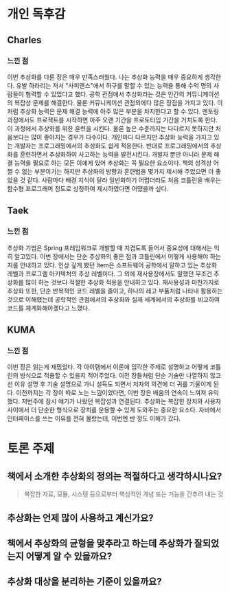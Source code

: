 # 개인 독후감

## Charles
### 느낀 점

 이번 추상화를 다룬 장은 매우 만족스러웠다. 나는 추상화 능력을 매우 중요하게
생각한다. 유발 하라리는 저서 "사피엔스"에서 허구를 말할 수 있는 능력을 통해 수억 명의
사람들이 협력할 수 있었다고 했다. 공학 관점에서 추상화라는 것은 인간의 커뮤니케이션의
복잡성 문제를 해결한다. 물론 커뮤니케이션 관점외에다 많은 장점을 가지고 있다. 이처럼
추상화 능력은 문제 해결 능력에 아주 많은 부분을 차지한다고 할 수 있다.
 멘토링 과정에서도 프로젝트를 시작하면 아주 오랜 기간을 프로토타입 기간을 거치도록
한다. 이 과정에서 추상화를 위한 훈련을 시킨다. 물론 높은 수준까지는 다다르지 못하지만
처음보다는 많이 좋아지는 경우가 다수이다. 개인마다 다르지만 추상화 능력을 가지고 있는
개발자는 프로그래밍에서의 추상화도 쉽게 적응한다. 반대로 프로그래밍에서의 추상화를
훈련하면서 추상화하여 사고하는 능력을 발전시킨다. 개발자 뿐만 아니라 문제 해결 능력을
필요로 하는 모든 이에게 있어 추상화는 꼭 필요한 요소이다.
 책의 성격상 어쩔 수 없는 부분이기는 하지만 추상화의 방향과 훈련법을 몇가지 제시해 
주었으면 더 좋았을 것 같다. 사람마다 배경 지식이 달라 일반화하기 어렵더라도 처음
코틀린을 배우는 함수형 프로그래머 정도로 상정하여 제시하였다면 어땠을까 싶다.

## Taek
### 느낀 점

  추상화 기법은 Spring 프레임워크로 개발할 때 지겹도록 들어서 중요성에 대해서는 익히 알고있다.
  이번 장에서는 단순 추상화의 좋은 점과 코틀린에서 어떻게 사용해야 하는지를 안내하고 있다. 
  인상 깊게 봤던 Item은 소프트웨어 공학에서 말하고 있는 추상화 레벨과 프로그램 아키텍처의 추상 레벨이다.
  그 외에 재사용장에서도 말했던 무조건 추상화를 많이 하는 것보다 적절한 추상화 적용을 안내하고 있다.
  재사용성과 마찬가지로 추상화 또한, 단순 반복적인 코드 레벨을 줄이고, 하나의 레고 부품처럼 나타내 활용하는 것으로 이해했는데
  공학적인 관점에서의 추상화와 실제 세계에서의 추상화를 비교하여 코드를 체계화해야겠다고 느꼈다.

## KUMA
### 느낀 점
이번 장은 읽는게 재밌었다. 각 아이템에서 이론에 입각한 주제로 설명하고 어떻게 코틀린의 방식으로 적용할 수 있을지 적어주었다. 
이전 장들처럼 단순 기술만 나열하지 않고 선 이유 설명 후 기술 설명으로 가니 설득도 되면서 저자의 의견에 더 귀를 기울이게 된다. 
이전까지는 각 장이 따로 노는 느낌이었다면, 이번 장은 배움의 연속이 느껴져 유익했다. 저번주에 잠시 얘기가 나왔던 복잡성과 연결된다. 
추상화는 복잡한 장치와 사용자 사이에서 더 단순한 형식으로 장치를 운용할 수 있게 도와주는 중요한 요소다. 
자바에서 인터페이스를 쓰는 이유를 전혀 몰랐는데, 이번엔 반 정도 이해가 갔다.

# 토론 주제 
## 책에서 소개한 추상화의 정의는 적절하다고 생각하시나요?

> 복잡한 자료, 모듈, 시스템 등으로부터 핵심적인 개념 또는 기능을 간추려 내는 것

## 추상화는 언제 많이 사용하고 계신가요?

## 책에서 추상화의 균형을 맞추라고 하는데 추상화가 잘되었는지 어떻게 알 수 있을까요?

## 추상화 대상을 분리하는 기준이 있을까요?
